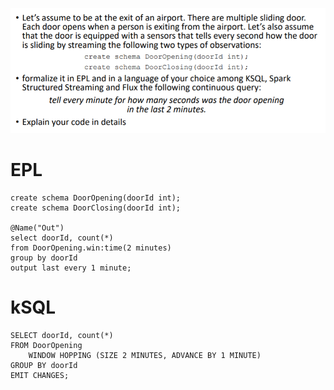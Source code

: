 ![ExerciseText_N2](ExerciseText_N2.png)
# EPL

```
create schema DoorOpening(doorId int);
create schema DoorClosing(doorId int);

@Name("Out")
select doorId, count(*)
from DoorOpening.win:time(2 minutes)
group by doorId
output last every 1 minute;
```

# kSQL

```
SELECT doorId, count(*)
FROM DoorOpening
	WINDOW HOPPING (SIZE 2 MINUTES, ADVANCE BY 1 MINUTE)
GROUP BY doorId
EMIT CHANGES;
```